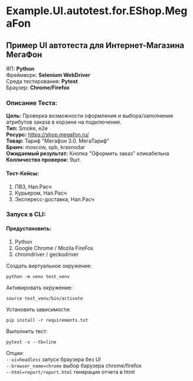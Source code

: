 # Example.UI.autotest.for.EShop.MegaFon
## Пример UI автотеста для Интернет-Магазина МегаФон
 
ЯП: **Python**  
Фреймворк: **Selenium WebDriver**  
Среда тестирования: **Pytest**  
Браузер: **Chrome/Firefox**

### Описание Теста:
**Цель:** Проверка возможности оформления и выбора/заполнения атрибутов заказа в корзине на подключение.  
**Тип:** Smoke, e2e  
**Ресурс:** https://shop.megafon.ru/  
**Товар:** Тариф "Мегафон 3.0. МегаТариф"  
**Бранч:** moscow, spb, krasnodar  
**Ожидаемый результат:** Кнопка "Оформить заказ" кликабельна  
**Колличество проверок:** 9шт.
#### Тест-Кейсы:
1. ПВЗ, Нал.Расч
2. Курьером, Нал.Расч
3. Экспересс-доставка, Нал.Расч

### Запуск в CLI:
#### Предустановить:
1. Python
2. Google Chrome / Mozila FireFox
3. chromdriver / geckodriver
   
Создать виртуальное окружение:
```
python -m venv test_venv
```
Активировать окружение:
```
source test_venv/bin/activate
```
Установить зависимости:
```
pip install -r requirements.txt
```
Выполнить тест:
```
pytest -v --tb=line
```
Опции:  
```--ui=headless```             запуск браузера без UI  
```--browser_name=chrome```     выбор барузера chrome/firefox  
```--html=report/report.html``` генерация отчета в html  
